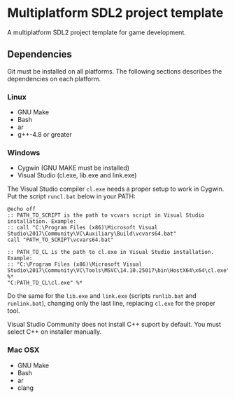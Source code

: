 # Multiplatform SDL2 project template

A multiplatform SDL2 project template for game development.

## Dependencies

Git must be installed on all platforms. The following sections describes the dependencies on each platform.
    
### Linux

- GNU Make
- Bash
- ar
- g++-4.8 or greater

### Windows

- Cygwin (GNU MAKE must be installed)
- Visual Studio (cl.exe, lib.exe and link.exe)

The Visual Studio compiler `cl.exe` needs a proper setup to work in Cygwin. Put the script `runcl.bat` below in your PATH:

	@echo off
	:: PATH_TO_SCRIPT is the path to vcvars script in Visual Studio installation. Example:
	:: call "C:\Program Files (x86)\Microsoft Visual Studio\2017\Community\VC\Auxiliary\Build\vcvars64.bat"
	call "PATH_TO_SCRIPT\vcvars64.bat"

	:: PATH_TO_CL is the path to cl.exe in Visual Studio installation. Example:
	:: "C:\Program Files (x86)\Microsoft Visual Studio\2017\Community\VC\Tools\MSVC\14.10.25017\bin\HostX64\x64\cl.exe" %*
	"C:PATH_TO_CL\cl.exe" %*

Do the same for the `lib.exe` and `link.exe` (scripts `runlib.bat` and `runlink.bat`), changing only the last line, replacing `cl.exe` for the proper tool.

Visual Studio Community does not install C++ suport by default. You must select C++ on installer manually.

### Mac OSX

- GNU Make
- Bash
- ar
- clang
